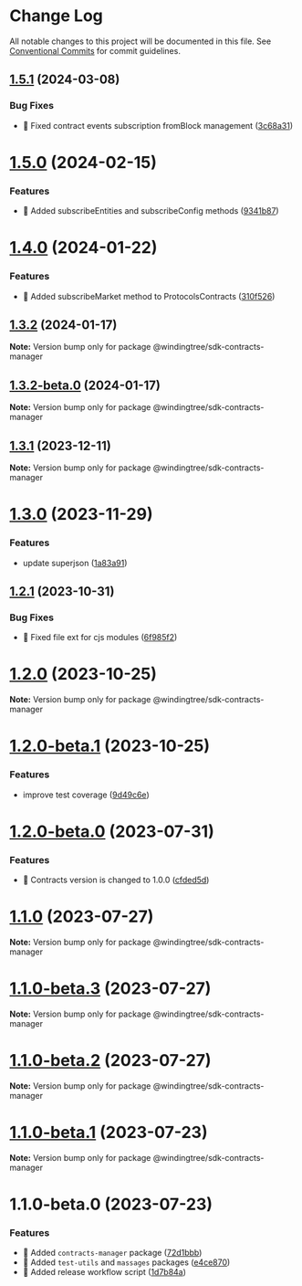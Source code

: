 # Change Log

All notable changes to this project will be documented in this file.
See [Conventional Commits](https://conventionalcommits.org) for commit guidelines.

## [1.5.1](https://github.com/windingtree/sdk/compare/@windingtree/sdk-contracts-manager@1.5.0...@windingtree/sdk-contracts-manager@1.5.1) (2024-03-08)

### Bug Fixes

- 🐛 Fixed contract events subscription fromBlock management ([3c68a31](https://github.com/windingtree/sdk/commit/3c68a31ad73b579474503c414cea07da6dfd0bff))

# [1.5.0](https://github.com/windingtree/sdk/compare/@windingtree/sdk-contracts-manager@1.4.0...@windingtree/sdk-contracts-manager@1.5.0) (2024-02-15)

### Features

- 🎸 Added subscribeEntities and subscribeConfig methods ([9341b87](https://github.com/windingtree/sdk/commit/9341b879baa667b0e004ab0553948bf9ff47dbd0))

# [1.4.0](https://github.com/windingtree/sdk/compare/@windingtree/sdk-contracts-manager@1.3.2...@windingtree/sdk-contracts-manager@1.4.0) (2024-01-22)

### Features

- 🎸 Added subscribeMarket method to ProtocolsContracts ([310f526](https://github.com/windingtree/sdk/commit/310f526cdf69e13a9c0bc35668b5e23ab851ba73))

## [1.3.2](https://github.com/windingtree/sdk/compare/@windingtree/sdk-contracts-manager@1.3.2-beta.0...@windingtree/sdk-contracts-manager@1.3.2) (2024-01-17)

**Note:** Version bump only for package @windingtree/sdk-contracts-manager

## [1.3.2-beta.0](https://github.com/windingtree/sdk/compare/@windingtree/sdk-contracts-manager@1.3.1...@windingtree/sdk-contracts-manager@1.3.2-beta.0) (2024-01-17)

**Note:** Version bump only for package @windingtree/sdk-contracts-manager

## [1.3.1](https://github.com/windingtree/sdk/compare/@windingtree/sdk-contracts-manager@1.3.0...@windingtree/sdk-contracts-manager@1.3.1) (2023-12-11)

**Note:** Version bump only for package @windingtree/sdk-contracts-manager

# [1.3.0](https://github.com/windingtree/sdk/compare/@windingtree/sdk-contracts-manager@1.2.1...@windingtree/sdk-contracts-manager@1.3.0) (2023-11-29)

### Features

- update superjson ([1a83a91](https://github.com/windingtree/sdk/commit/1a83a91e8467c6cddbb15c67d08cbe30fb6d9633))

## [1.2.1](https://github.com/windingtree/sdk/compare/@windingtree/sdk-contracts-manager@1.2.0...@windingtree/sdk-contracts-manager@1.2.1) (2023-10-31)

### Bug Fixes

- 🐛 Fixed file ext for cjs modules ([6f985f2](https://github.com/windingtree/sdk/commit/6f985f2a6b076abdf145176d5036fe89267f2c5a))

# [1.2.0](https://github.com/windingtree/sdk/compare/@windingtree/sdk-contracts-manager@1.2.0-beta.1...@windingtree/sdk-contracts-manager@1.2.0) (2023-10-25)

**Note:** Version bump only for package @windingtree/sdk-contracts-manager

# [1.2.0-beta.1](https://github.com/windingtree/sdk/compare/@windingtree/sdk-contracts-manager@1.2.0-beta.0...@windingtree/sdk-contracts-manager@1.2.0-beta.1) (2023-10-25)

### Features

- improve test coverage ([9d49c6e](https://github.com/windingtree/sdk/commit/9d49c6e2e172cce2c6eb320a3f0e4b097d8e83a8))

# [1.2.0-beta.0](https://github.com/windingtree/sdk/compare/@windingtree/sdk-contracts-manager@1.1.0...@windingtree/sdk-contracts-manager@1.2.0-beta.0) (2023-07-31)

### Features

- 🎸 Contracts version is changed to 1.0.0 ([cfded5d](https://github.com/windingtree/sdk/commit/cfded5d7ade0058f62db2284474d169edf3dc273))

# [1.1.0](https://github.com/windingtree/sdk/compare/@windingtree/sdk-contracts-manager@1.1.0-beta.3...@windingtree/sdk-contracts-manager@1.1.0) (2023-07-27)

**Note:** Version bump only for package @windingtree/sdk-contracts-manager

# [1.1.0-beta.3](https://github.com/windingtree/sdk/compare/@windingtree/sdk-contracts-manager@1.1.0-beta.2...@windingtree/sdk-contracts-manager@1.1.0-beta.3) (2023-07-27)

**Note:** Version bump only for package @windingtree/sdk-contracts-manager

# [1.1.0-beta.2](https://github.com/windingtree/sdk/compare/@windingtree/sdk-contracts-manager@1.1.0-beta.1...@windingtree/sdk-contracts-manager@1.1.0-beta.2) (2023-07-27)

**Note:** Version bump only for package @windingtree/sdk-contracts-manager

# [1.1.0-beta.1](https://github.com/windingtree/sdk/compare/@windingtree/sdk-contracts-manager@1.1.0-beta.0...@windingtree/sdk-contracts-manager@1.1.0-beta.1) (2023-07-23)

**Note:** Version bump only for package @windingtree/sdk-contracts-manager

# 1.1.0-beta.0 (2023-07-23)

### Features

- 🎸 Added `contracts-manager` package ([72d1bbb](https://github.com/windingtree/sdk/commit/72d1bbb62cc7161350edbdd5e79adee9d94610b3))
- 🎸 Added `test-utils` and `massages` packages ([e4ce870](https://github.com/windingtree/sdk/commit/e4ce8700bc488db01e507db543dbd85ceb89a77e))
- 🎸 Added release workflow script ([1d7b84a](https://github.com/windingtree/sdk/commit/1d7b84a3623848c449522c0bb2af2c5f114c8a0a))
